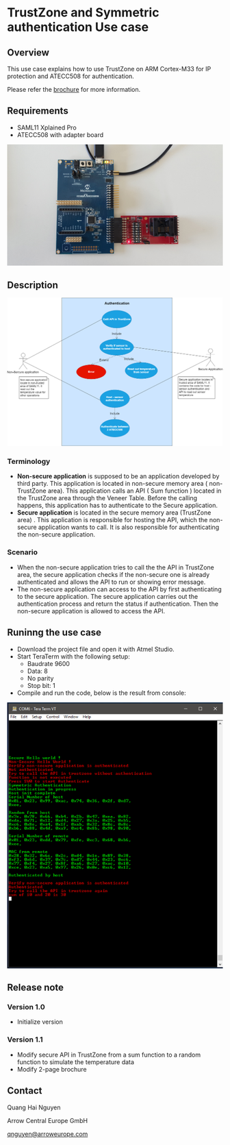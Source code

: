 # TrustZone and Symmetric authentication Use case

## Overview

This use case explains how to use TrustZone on ARM Cortex-M33 for IP protection and ATECC508 for authentication.  

Please refer the [brochure](https://github.com/HaiQNguyen/SAML11_SE_TZ/tree/master/Doc/Brochure) for more information. 

## Requirements

* SAML11 Xplained Pro
* ATECC508 with adapter board

![Use case setup](https://github.com/HaiQNguyen/SAML11_SE_TZ/blob/master/Doc/Image/system_setup.jpg) 

## Description

![Authentication and TP protection](https://github.com/HaiQNguyen/SAML11_SE_TZ/blob/master/Doc/Image/TrustZone_and_Authentication.png)

### Terminology

+ **Non-secure application** is supposed to be an application developed by third party.  This application is located in non-secure memory area ( non-TrustZone area). This application calls an API ( Sum function ) located in the TrustZone area through the Veneer Table. Before the calling happens, this application has to authenticate to the Secure application.
+ **Secure application** is located in the secure memory area (TrustZone area) . This application is responsible for hosting the API, which the non-secure application wants to call. It is also responsible for authenticating the non-secure application. 

### Scenario

* When the non-secure application tries to call the the API in TrustZone area, the secure application checks if the non-secure one is already authenticated and allows the API to run or showing error message. 
* The non-secure application can access to the API by first authenticating to the secure application. The secure application carries out the authentication process and return the status if authentication. Then the non-secure application is allowed to access the API.  

## Runinng the use case

* Download the project file and open it with Atmel Studio. 
* Start TeraTerm with the following setup: 
  * Baudrate 9600 
  * Data: 8
  * No parity
  * Stop bit: 1
* Compile and run the code, below is the result from console:

![Log from terminal](https://github.com/HaiQNguyen/SAML11_SE_TZ/blob/master/Doc/Image/log.PNG)

## Release note

### Version 1.0

* Initialize version

### Version 1.1

* Modify secure API in TrustZone from a sum function to a random function to simulate the temperature data
* Modify 2-page brochure

## Contact 

Quang Hai Nguyen 

Arrow Central Europe GmbH 

qnguyen@arroweurope.com

